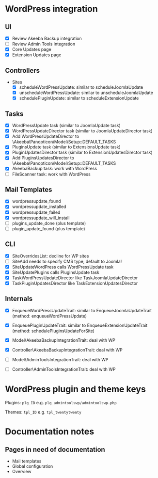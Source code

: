 # WordPress integration

## UI
* [x] Review Akeeba Backup integration
* [ ] Review Admin Tools integration
* [x] Core Updates page
* [x] Extension Updates page

## Controllers
* Sites
  * [x] scheduleWordPressUpdate: similar to scheduleJoomlaUpdate
  * [x] unscheduleWordPressUpdate: similar to unscheduleJoomlaUpdate
  * [x] schedulePluginUpdate: similar to scheduleExtensionUpdate

## Tasks

* [x] WordPressUpdate task (similar to JoomlaUpdate task)
* [x] WordPressUpdateDirector task (similar to JoomlaUpdateDirector task)
* [x] Add WordPressUpdateDirector to \Akeeba\Panopticon\Model\Setup::DEFAULT_TASKS
* [x] PluginsUpdate task (similar to ExtensionsUpdate task)
* [x] PluginUpdatesDirector task (similar to ExtensionUpdatesDirector task)
* [x] Add PluginsUpdatesDirector to \Akeeba\Panopticon\Model\Setup::DEFAULT_TASKS
* [x] AkeebaBackup task: work with WordPress
* [ ] FileScanner task: work with WordPress

## Mail Templates
* [x] wordpressupdate_found
* [x] wordpressupdate_installed
* [x] wordpressupdate_failed
* [x] wordpressupdate_will_install
* [ ] plugins_update_done  (plus template)
* [ ] plugin_update_found  (plus template)

## CLI

* [x] SiteOverridesList: decline for WP sites
* [ ] SiteAdd needs to specify CMS type, default to Joomla!
* [x] SiteUpdateWordPress calls WordPressUpdate task
* [x] SiteUpdatePlugins calls PluginsUpdate task
* [x] TaskWordPressUpdateDirector like TaskJoomlaUpdateDirector
* [x] TaskPluginUpdatesDirector like TaskExtensionUpdatesDirector

## Internals

* [x] EnqueueWordPressUpdateTrait: similar to EnqueueJoomlaUpdateTrait (method: enqueueWordPressUpdate)
* [x] EnqueuePluginUpdateTrait: similar to EnqueueExtensionUpdateTrait (method: schedulePluginsUpdateForSite)
* [x] Model\AkeebaBackupIntegrationTrait: deal with WP
* [x] Controller\AkeebaBackupIntegrationTrait: deal with WP
* [ ] Model\AdminToolsIntegrationTrait: deal with WP
* [ ] Controller\AdminToolsIntegrationTrait: deal with WP



# WordPress plugin and theme keys

Plugins: `plg_ID` e.g. `plg_admintoolswp/admintoolswp.php`

Themes: `tpl_ID` e.g. `tpl_twentytwenty`


# Documentation notes

## Pages in need of documentation

* Mail templates
* Global configuration
* Overview
